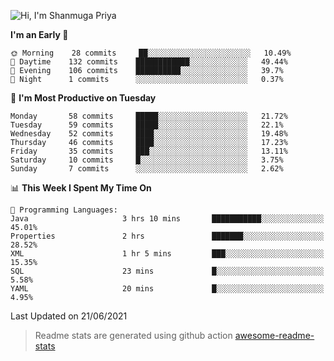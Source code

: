 ![Hi, I'm Shanmuga Priya](https://user-images.githubusercontent.com/11372997/114503533-1a245100-9c4b-11eb-84a1-8417915a46ba.gif)

<!--START_SECTION:waka-->
**I'm an Early 🐤** 

```text
🌞 Morning    28 commits     ██░░░░░░░░░░░░░░░░░░░░░░░   10.49% 
🌆 Daytime    132 commits    ████████████░░░░░░░░░░░░░   49.44% 
🌃 Evening    106 commits    ██████████░░░░░░░░░░░░░░░   39.7% 
🌙 Night      1 commits      ░░░░░░░░░░░░░░░░░░░░░░░░░   0.37%

```
📅 **I'm Most Productive on Tuesday** 

```text
Monday       58 commits     █████░░░░░░░░░░░░░░░░░░░░   21.72% 
Tuesday      59 commits     █████░░░░░░░░░░░░░░░░░░░░   22.1% 
Wednesday    52 commits     ████░░░░░░░░░░░░░░░░░░░░░   19.48% 
Thursday     46 commits     ████░░░░░░░░░░░░░░░░░░░░░   17.23% 
Friday       35 commits     ███░░░░░░░░░░░░░░░░░░░░░░   13.11% 
Saturday     10 commits     █░░░░░░░░░░░░░░░░░░░░░░░░   3.75% 
Sunday       7 commits      ░░░░░░░░░░░░░░░░░░░░░░░░░   2.62%

```


📊 **This Week I Spent My Time On** 

```text
💬 Programming Languages: 
Java                     3 hrs 10 mins       ███████████░░░░░░░░░░░░░░   45.01% 
Properties               2 hrs               ███████░░░░░░░░░░░░░░░░░░   28.52% 
XML                      1 hr 5 mins         ███░░░░░░░░░░░░░░░░░░░░░░   15.35% 
SQL                      23 mins             █░░░░░░░░░░░░░░░░░░░░░░░░   5.58% 
YAML                     20 mins             █░░░░░░░░░░░░░░░░░░░░░░░░   4.95%

```


 Last Updated on 21/06/2021
<!--END_SECTION:waka-->
> Readme stats are generated using github action [awesome-readme-stats](https://github.com/anmol098/waka-readme-stats)
<!--
**Shanmugapriya03/Shanmugapriya03** is a ✨ _special_ ✨ repository because its `README.md` (this file) appears on your GitHub profile.

Here are some ideas to get you started:

- 🔭 I’m currently working on ...
- 🌱 I’m currently learning ...
- 👯 I’m looking to collaborate on ...
- 🤔 I’m looking for help with ...
- 💬 Ask me about ...
- 📫 How to reach me: ...
- 😄 Pronouns: ...
- ⚡ Fun fact: ...
-->

